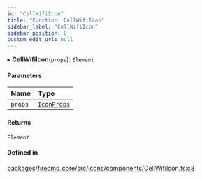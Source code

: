 ```yaml
---
id: "CellWifiIcon"
title: "Function: CellWifiIcon"
sidebar_label: "CellWifiIcon"
sidebar_position: 0
custom_edit_url: null
---
```


▸ **CellWifiIcon**(`props`): `Element`

#### Parameters

| Name | Type |
| :------ | :------ |
| `props` | [`IconProps`](../types/IconProps.md) |

#### Returns

`Element`

#### Defined in

[packages/firecms_core/src/icons/components/CellWifiIcon.tsx:3](https://github.com/FireCMSco/firecms/blob/d45f3739/packages/firecms_core/src/icons/components/CellWifiIcon.tsx#L3)
